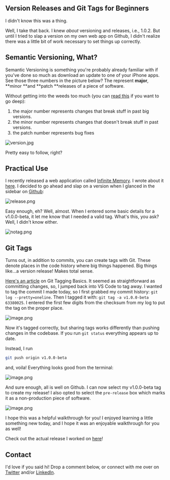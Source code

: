 ## Version Releases and Git Tags for Beginners

I didn't know this was a thing.

Well, I take that back. I knew *about* versioning and releases, i.e., 1.0.2. But until I tried to slap a version on my own web app on Github, I didn't realize there was a little bit of work necessary to set things up correctly.

## Semantic Versioning, What?

Semantic Versioning is something you're probably already familiar with if you've done so much as download an update to one of your iPhone apps. See those three numbers in the picture below? The represent **major**, **minor **and **patch **releases of a piece of software.

Without getting into the weeds too much (you can [read this](https://semver.org/) if you want to go deep):

1. the major number represents changes that break stuff in past big versions.
2. the minor number represents changes that doesn't break stuff in past versions.
3. the patch number represents bug fixes

![version.jpg](https://cdn.hashnode.com/res/hashnode/image/upload/v1646067289343/7rgZ7L1vT.jpg)

Pretty easy to follow, right?

## Practical Use

I recently released a web application called [Infinite Memory](https://infinite-memory.netlify.app/). I wrote about it [here](https://blog.eamonncottrell.com/infinite-memory). I decided to go ahead and slap on a version when I glanced in the sidebar on [Github](https://github.com/sieis/infinite-memory):


![release.png](https://cdn.hashnode.com/res/hashnode/image/upload/v1646067928189/0FGJM4gIy.png)

Easy enough, eh? Well, almost. When I entered some basic details for a v1.0.0-beta, it let me know that I needed a valid tag. What's this, you ask? Well, I didn't know either. 

![notag.png](https://cdn.hashnode.com/res/hashnode/image/upload/v1646068115096/ua5-GXdaY.png)

## Git Tags

Turns out, in addition to commits, you can create tags with Git. These denote places in the code history where big things happened. Big things like...a version release! Makes total sense. 

[Here's an article](https://git-scm.com/book/en/v2/Git-Basics-Tagging) on Git Tagging Basics. It seemed as straightforward as committing changes, so, I jumped back into VS Code to tag away. I wanted to tag the commit I made today, so I first grabbed my commit history: ```git log --pretty=oneline```. Then I tagged it with: ```git tag -a v1.0.0-beta 63380025```. I entered the first few digits from the checksum from my log to put the tag on the proper place.

![image.png](https://cdn.hashnode.com/res/hashnode/image/upload/v1646068776063/aakfy2jGt.png)

Now it's tagged correctly, but sharing tags works differently than pushing changes in the codebase. If you run ```git status``` everything appears up to date.

Instead, I run 
```bash
git push origin v1.0.0-beta
```

and, voila! Everything looks good from the terminal:

![image.png](https://cdn.hashnode.com/res/hashnode/image/upload/v1646068910067/ic33-CKSG.png)

And sure enough, all is well on Github. I can now select my v1.0.0-beta tag to create my release!  I also opted to select the ```pre-release``` box which marks it as a non-production piece of software. 

![image.png](https://cdn.hashnode.com/res/hashnode/image/upload/v1646068968947/EicGV_S54.png)

I hope this was a helpful walkthrough for you! I enjoyed learning a little something new today, and I hope it was an enjoyable walkthrough for you as well! 

Check out the actual release I worked on [here](https://github.com/sieis/infinite-memory/releases/tag/v1.0.0-beta)!

## Contact

I'd love if you said hi! Drop a comment below, or connect with me over on [Twitter](https://twitter.com/EamonnCottrell) and/or [LinkedIn](https://www.linkedin.com/in/eamonncottrell/).